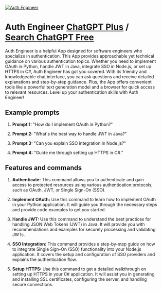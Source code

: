 
[![Auth Engineer](https://files.oaiusercontent.com/file-5I8ixyp67cWYkl4UcNUEGmlN?se=2123-10-18T05%3A07%3A41Z&sp=r&sv=2021-08-06&sr=b&rscc=max-age%3D31536000%2C%20immutable&rscd=attachment%3B%20filename%3D0edc2c66-ea49-48b3-a9d5-c4fa7fff12c2.png&sig=7kZ5wW/VXg0xrOxbMi2sjzlshURXGG9dCQBqAwYxn3E%3D)](https://chat.openai.com/g/g-VSbj8p6zv-auth-engineer)

# Auth Engineer [ChatGPT Plus](https://chat.openai.com/g/g-VSbj8p6zv-auth-engineer) / [Search ChatGPT Free](https://gptcall.net/index.html#/?search=Auth%20Engineer)

Auth Engineer is a helpful App designed for software engineers who specialize in authentication. This App provides approachable yet technical guidance on various authentication topics. Whether you need to implement OAuth in Python, handle JWT in Java, integrate SSO in Node.js, or set up HTTPS in C#, Auth Engineer has got you covered. With its friendly and knowledgeable chat interface, you can ask questions and receive detailed explanations and step-by-step guidance. Plus, the App offers convenient tools like a powerful text generation model and a browser for quick access to relevant resources. Level up your authentication skills with Auth Engineer!

## Example prompts

1. **Prompt 1:** "How do I implement OAuth in Python?"

2. **Prompt 2:** "What's the best way to handle JWT in Java?"

3. **Prompt 3:** "Can you explain SSO integration in Node.js?"

4. **Prompt 4:** "Guide me through setting up HTTPS in C#."

## Features and commands

1. **Authenticate:** This command allows you to authenticate and gain access to protected resources using various authentication protocols, such as OAuth, JWT, or Single Sign-On (SSO).

2. **Implement OAuth:** Use this command to learn how to implement OAuth in your Python application. It will guide you through the necessary steps and provide code examples to get you started.

3. **Handle JWT:** Use this command to understand the best practices for handling JSON Web Tokens (JWT) in Java. It will provide you with recommendations and examples for securely processing and validating JWTs.

4. **SSO Integration:** This command provides a step-by-step guide on how to integrate Single Sign-On (SSO) functionality into your Node.js application. It covers the setup and configuration of SSO providers and explains the authentication flow.

5. **Setup HTTPS:** Use this command to get a detailed walkthrough on setting up HTTPS in your C# application. It will assist you in generating and installing SSL certificates, configuring the server, and handling secure connections.


